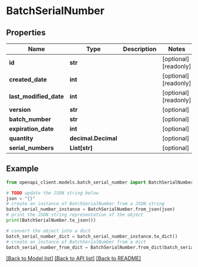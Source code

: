 # BatchSerialNumber


## Properties

Name | Type | Description | Notes
------------ | ------------- | ------------- | -------------
**id** | **str** |  | [optional] [readonly] 
**created_date** | **int** |  | [optional] [readonly] 
**last_modified_date** | **int** |  | [optional] [readonly] 
**version** | **str** |  | [optional] 
**batch_number** | **str** |  | [optional] 
**expiration_date** | **int** |  | [optional] 
**quantity** | **decimal.Decimal** |  | [optional] 
**serial_numbers** | **List[str]** |  | [optional] 

## Example

```python
from openapi_client.models.batch_serial_number import BatchSerialNumber

# TODO update the JSON string below
json = "{}"
# create an instance of BatchSerialNumber from a JSON string
batch_serial_number_instance = BatchSerialNumber.from_json(json)
# print the JSON string representation of the object
print(BatchSerialNumber.to_json())

# convert the object into a dict
batch_serial_number_dict = batch_serial_number_instance.to_dict()
# create an instance of BatchSerialNumber from a dict
batch_serial_number_from_dict = BatchSerialNumber.from_dict(batch_serial_number_dict)
```
[[Back to Model list]](../README.md#documentation-for-models) [[Back to API list]](../README.md#documentation-for-api-endpoints) [[Back to README]](../README.md)


